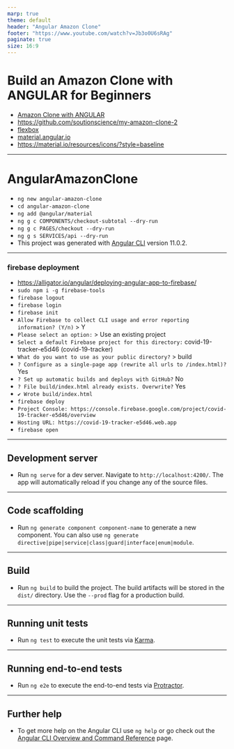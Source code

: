 ```yaml
---
marp: true
theme: default
header: "Angular Amazon Clone"
footer: "https://www.youtube.com/watch?v=Jb3o0U6sRAg"
paginate: true
size: 16:9
---
```


# Build an Amazon Clone with ANGULAR for Beginners

- [Amazon Clone with ANGULAR](https://www.youtube.com/watch?v=Jb3o0U6sRAg)
- https://github.com/soutionscience/my-amazon-clone-2
- [flexbox](https://css-tricks.com/snippets/css/a-guide-to-flexbox/)
- [material.angular.io](https://material.angular.io/)
- https://material.io/resources/icons/?style=baseline

---

# AngularAmazonClone

- `ng new angular-amazon-clone`
- `cd angular-amazon-clone`
- `ng add @angular/material`
- `ng g c COMPONENTS/checkout-subtotal --dry-run`
- `ng g c PAGES/checkout --dry-run`
- `ng g s SERVICES/api --dry-run`
- This project was generated with [Angular CLI](https://github.com/angular/angular-cli) version 11.0.2.

---

### firebase deployment

- https://alligator.io/angular/deploying-angular-app-to-firebase/
- `sudo npm i -g firebase-tools`
- `firebase logout`
- `firebase login`
- `firebase init`
- `Allow Firebase to collect CLI usage and error reporting information? (Y/n)` > Y
- `Please select an option:` > Use an existing project
- `Select a default Firebase project for this directory:` covid-19-tracker-e5d46 (covid-19-tracker)
- `What do you want to use as your public directory?` > build
- `? Configure as a single-page app (rewrite all urls to /index.html)?` Yes
- `? Set up automatic builds and deploys with GitHub?` No
- `? File build/index.html already exists. Overwrite?` Yes
- `✔ Wrote build/index.html`
- `firebase deploy`
- `Project Console: https://console.firebase.google.com/project/covid-19-tracker-e5d46/overview`
- `Hosting URL: https://covid-19-tracker-e5d46.web.app`
- `firebase open`

---

## Development server

- Run `ng serve` for a dev server. Navigate to `http://localhost:4200/`. The app will automatically reload if you change any of the source files.

---

## Code scaffolding

- Run `ng generate component component-name` to generate a new component. You can also use `ng generate directive|pipe|service|class|guard|interface|enum|module`.

---

## Build

- Run `ng build` to build the project. The build artifacts will be stored in the `dist/` directory. Use the `--prod` flag for a production build.

---

## Running unit tests

- Run `ng test` to execute the unit tests via [Karma](https://karma-runner.github.io).

---

## Running end-to-end tests

- Run `ng e2e` to execute the end-to-end tests via [Protractor](http://www.protractortest.org/).

---

## Further help

- To get more help on the Angular CLI use `ng help` or go check out the [Angular CLI Overview and Command Reference](https://angular.io/cli) page.
